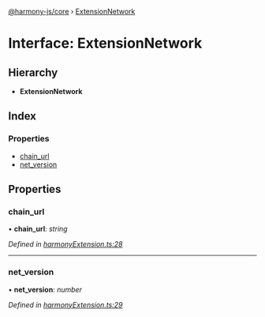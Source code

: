 [@harmony-js/core](../globals.md) › [ExtensionNetwork](extensionnetwork.md)

# Interface: ExtensionNetwork

## Hierarchy

* **ExtensionNetwork**

## Index

### Properties

* [chain_url](extensionnetwork.md#chain_url)
* [net_version](extensionnetwork.md#net_version)

## Properties

###  chain_url

• **chain_url**: *string*

*Defined in [harmonyExtension.ts:28](https://github.com/FireStack-Lab/Harmony-sdk-core/blob/a192dab/packages/harmony-core/src/harmonyExtension.ts#L28)*

___

###  net_version

• **net_version**: *number*

*Defined in [harmonyExtension.ts:29](https://github.com/FireStack-Lab/Harmony-sdk-core/blob/a192dab/packages/harmony-core/src/harmonyExtension.ts#L29)*
